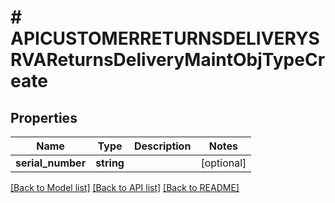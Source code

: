 # # APICUSTOMERRETURNSDELIVERYSRVAReturnsDeliveryMaintObjTypeCreate

## Properties

Name | Type | Description | Notes
------------ | ------------- | ------------- | -------------
**serial_number** | **string** |  | [optional]

[[Back to Model list]](../../README.md#models) [[Back to API list]](../../README.md#endpoints) [[Back to README]](../../README.md)
